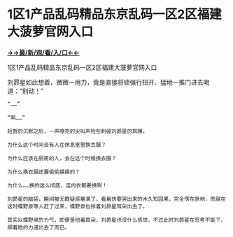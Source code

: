 # 1区1产品乱码精品东京乱码一区2区福建大菠萝官网入口

**<a href="http://www.baidu.com/link?url=7_xtFUWki7hexbSrF9U18DvNUoYAjH8P5i8sQYawypq&wd">→→最/新/观/看/入/口←←</a>**

1区1产品乱码精品东京乱码一区2区福建大菠萝官网入口

刘昴星如此想着，微微一用力，竟是直接将锁强行扭开、猛地一推门进去喝道：“别动！”

    “……”

    “啊……”

    短暂的沉默之后，一声嘹亮的尖叫声险些刺破刘昴星的耳膜。

    为什么这个时间会有人在休息室里换衣服？

    为什么应该在厨房的人，会在这个时候换衣服？

    为什么换衣服还要偷偷摸摸的？

    为什么……换的这么彻底，连内衣都要换啊！

    刘昴星的脑袋，瞬间被无数疑惑塞满了，看着快要哭出来的木久知园果，完全愣在原地，而就在这时蝶野泉等人赶了过来，蝶野泉也拎着刘昴星耳朵出去了。

    其实以蝶野泉的力气，即便是扭着耳朵，刘昴星也没什么感觉，不过此时刘昴星在思考不能下，顺着她的力道出去了而已。
